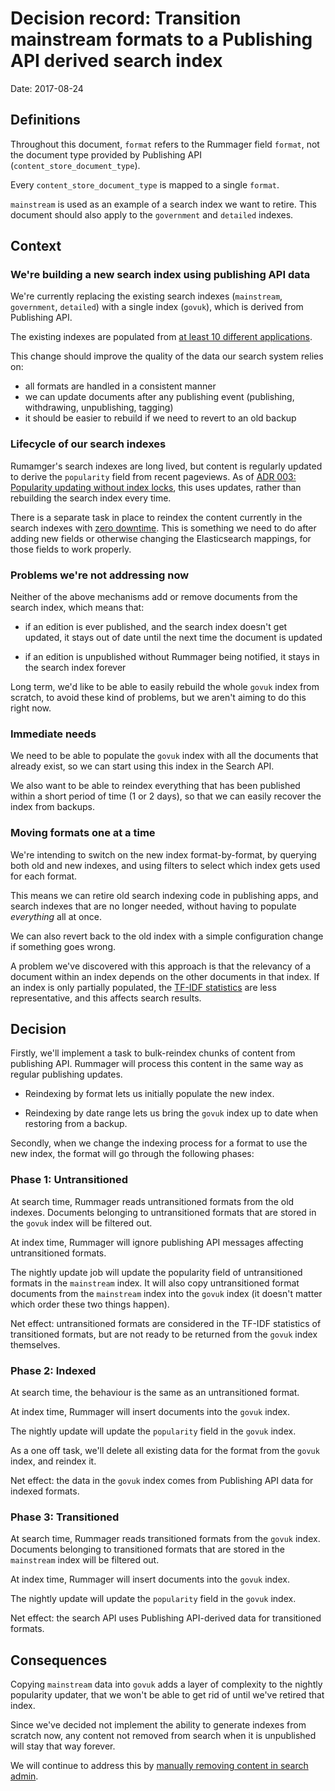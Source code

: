 # Decision record: Transition mainstream formats to a Publishing API derived search index

Date: 2017-08-24

## Definitions

Throughout this document, `format` refers to the Rummager field `format`, not the document type provided by Publishing API (`content_store_document_type`).

Every `content_store_document_type` is mapped to a single `format`.

`mainstream` is used as an example of a search index we want to retire. This document should also apply to the `government` and `detailed` indexes.

## Context
### We're building a new search index using publishing API data
We're currently replacing the existing search indexes (`mainstream`, `government`, `detailed`) with a single index (`govuk`), which is derived from Publishing API.

The existing indexes are populated from [at least 10 different applications](https://docs.publishing.service.gov.uk/apps.html).

This change should improve the quality of the data our search system relies on:

- all formats are handled in a consistent manner
- we can update documents after any publishing event (publishing, withdrawing, unpublishing, tagging)
- it should be easier to rebuild if we need to revert to an old backup

### Lifecycle of our search indexes
Rumamger's search indexes are long lived, but content is regularly
updated to derive the `popularity` field from recent pageviews.
As of [ADR 003: Popularity updating without index locks](adr-003-popularity-updating-without-index-locks.md),
this uses updates, rather than rebuilding the search index every time.

There is a separate task in place to reindex the content currently in the search indexes with [zero downtime](https://www.elastic.co/guide/en/elasticsearch/guide/current/index-aliases.html).
This is something we need to do after adding new fields or otherwise changing
the Elasticsearch mappings, for those fields to work properly.

### Problems we're not addressing now

Neither of the above mechanisms add or remove documents from the search index, which means that:

- if an edition is ever published, and the search index doesn't get updated, it stays out of date until the next time the document is updated

- if an edition is unpublished without Rummager being notified, it stays in the search index forever

Long term, we'd like to be able to easily rebuild the whole `govuk` index from scratch, to avoid these kind of problems, but we aren't aiming to do this right now.

### Immediate needs

We need to be able to populate the `govuk` index with all the documents that
already exist, so we can start using this index in the Search API.

We also want to be able to reindex everything that has been published within a
short period of time (1 or 2 days), so that we can easily recover the index
from backups.

### Moving formats one at a time
We're intending to switch on the new index format-by-format, by querying both old
and new indexes, and using filters to select which index gets used for each
format.

This means we can retire old search indexing code in publishing apps, and search indexes that are no longer needed, without having to populate *everything* all at once.

We can also revert back to the old index with a simple configuration change if something goes wrong.

A problem we've discovered with this approach is that the relevancy of a document within an index depends on the other documents in that index. If an index is only partially populated, the [TF-IDF statistics](https://www.elastic.co/guide/en/elasticsearch/guide/current/scoring-theory.html#tfidf) are less representative, and this affects search results.

## Decision
Firstly, we'll implement a task to bulk-reindex chunks of content from publishing API. Rummager will process this content in the same way as regular publishing updates.

- Reindexing by format lets us initially populate the new index.

- Reindexing by date range lets us bring the `govuk` index up to date when restoring from a backup.

Secondly, when we change the indexing process for a format to use the new index, the format will go through the following phases:

### Phase 1: Untransitioned
At search time, Rummager reads untransitioned formats from the old indexes. Documents belonging to untransitioned formats that are stored in the `govuk` index will be filtered out.

At index time, Rummager will ignore publishing API messages affecting untransitioned formats.

The nightly update job will update the popularity field of untransitioned formats in the `mainstream` index. It will also copy untransitioned format documents from the `mainstream` index into the `govuk` index (it doesn't matter which order these two things happen).

Net effect: untransitioned formats are considered in the TF-IDF statistics of transitioned formats, but are not ready to be returned from the `govuk` index themselves.

### Phase 2: Indexed
At search time, the behaviour is the same as an untransitioned format.

At index time, Rummager will insert documents into the `govuk` index.

The nightly update will update the `popularity` field in the `govuk` index.

As a one off task, we'll delete all existing data for the format from the `govuk` index, and reindex it.

Net effect: the data in the `govuk` index comes from Publishing API data for indexed formats.

### Phase 3: Transitioned
At search time, Rummager reads transitioned formats from the `govuk` index. Documents belonging to transitioned formats that are stored in the `mainstream` index will be filtered out.

At index time, Rummager will insert documents into the `govuk` index.

The nightly update will update the `popularity` field in the `govuk` index.

Net effect: the search API uses Publishing API-derived data for transitioned formats.

## Consequences
Copying `mainstream` data into `govuk` adds a layer of complexity to the nightly popularity updater, that we won't be able to get rid of until we've retired that index.

Since we've decided not implement the ability to generate indexes from scratch now, any content not removed from search when it is unpublished will stay that way forever.

We will continue to address this by [manually removing content in search admin](https://docs.publishing.service.gov.uk/manual/incorrect-content-in-search-or-navigation.html).
